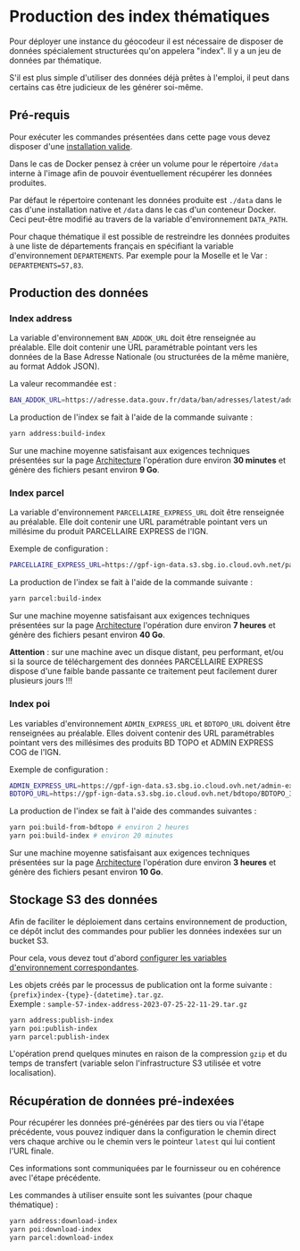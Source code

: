 # Production des index thématiques

Pour déployer une instance du géocodeur il est nécessaire de disposer de données spécialement structurées qu'on appelera "index". Il y a un jeu de données par thématique.

S'il est plus simple d'utiliser des données déjà prêtes à l'emploi, il peut dans certains cas être judicieux de les générer soi-même.

## Pré-requis

Pour exécuter les commandes présentées dans cette page vous devez disposer d'une [installation valide](installation.md).

Dans le cas de Docker pensez à créer un volume pour le répertoire `/data` interne à l'image afin de pouvoir éventuellement récupérer les données produites.

Par défaut le répertoire contenant les données produite est `./data` dans le cas d'une installation native et `/data` dans le cas d'un conteneur Docker. Ceci peut-être modifié au travers de la variable d'environnement `DATA_PATH`.

Pour chaque thématique il est possible de restreindre les données produites à une liste de départements français en spécifiant la variable d'environnement `DEPARTEMENTS`. Par exemple pour la Moselle et le Var : `DEPARTEMENTS=57,83`.

## Production des données

### Index address

La variable d'environnement `BAN_ADDOK_URL` doit être renseignée au préalable. Elle doit contenir une URL paramétrable pointant vers les données de la Base Adresse Nationale (ou structurées de la même manière, au format Addok JSON).

La valeur recommandée est :

```bash
BAN_ADDOK_URL=https://adresse.data.gouv.fr/data/ban/adresses/latest/addok/adresses-addok-{dep}.ndjson.gz
```

La production de l'index se fait à l'aide de la commande suivante :

```bash
yarn address:build-index
```

Sur une machine moyenne satisfaisant aux exigences techniques présentées sur la page [Architecture](architecture.md) l'opération dure environ **30 minutes** et génère des fichiers pesant environ **9 Go**.

### Index parcel

La variable d'environnement `PARCELLAIRE_EXPRESS_URL` doit être renseignée au préalable. Elle doit contenir une URL paramétrable pointant vers un millésime du produit PARCELLAIRE EXPRESS de l'IGN.

Exemple de configuration :

```bash
PARCELLAIRE_EXPRESS_URL=https://gpf-ign-data.s3.sbg.io.cloud.ovh.net/parcellaire-express/PARCELLAIRE_EXPRESS_1-1__SHP_{crs}_{dep}_2023-01-01.7z
```

La production de l'index se fait à l'aide de la commande suivante :

```bash
yarn parcel:build-index
```

Sur une machine moyenne satisfaisant aux exigences techniques présentées sur la page [Architecture](architecture.md) l'opération dure environ **7 heures** et génère des fichiers pesant environ **40 Go**.

**Attention** : sur une machine avec un disque distant, peu performant, et/ou si la source de téléchargement des données PARCELLAIRE EXPRESS dispose d'une faible bande passante ce traitement peut facilement durer plusieurs jours !!!

### Index poi

Les variables d'environnement `ADMIN_EXPRESS_URL` et `BDTOPO_URL` doivent être renseignées au préalable. Elles doivent contenir des URL paramétrables pointant vers des millésimes des produits BD TOPO et ADMIN EXPRESS COG de l'IGN.

Exemple de configuration :

```bash
ADMIN_EXPRESS_URL=https://gpf-ign-data.s3.sbg.io.cloud.ovh.net/admin-express/ADMIN-EXPRESS-COG_3-2__SHP_WGS84G_FRA_2023-05-03.7z
BDTOPO_URL=https://gpf-ign-data.s3.sbg.io.cloud.ovh.net/bdtopo/BDTOPO_3-3_TOUSTHEMES_GPKG_{crs}_{dep}_2023-03-15.7z
```

La production de l'index se fait à l'aide des commandes suivantes :

```bash
yarn poi:build-from-bdtopo # environ 2 heures
yarn poi:build-index # environ 20 minutes
```

Sur une machine moyenne satisfaisant aux exigences techniques présentées sur la page [Architecture](architecture.md) l'opération dure environ **3 heures** et génère des fichiers pesant environ **10 Go**.

## Stockage S3 des données

Afin de faciliter le déploiement dans certains environnement de production, ce dépôt inclut des commandes pour publier les données indexées sur un bucket S3.

Pour cela, vous devez tout d'abord [configurer les variables d'environnement correspondantes](configuration.md).

Les objets créés par le processus de publication ont la forme suivante : `{prefix}index-{type}-{datetime}.tar.gz`.\
Exemple : `sample-57-index-address-2023-07-25-22-11-29.tar.gz`

```bash
yarn address:publish-index
yarn poi:publish-index
yarn parcel:publish-index
```

L'opération prend quelques minutes en raison de la compression `gzip` et du temps de transfert (variable selon l'infrastructure S3 utilisée et votre localisation).

## Récupération de données pré-indexées

Pour récupérer les données pré-générées par des tiers ou via l'étape précédente, vous pouvez indiquer dans la configuration le chemin direct vers chaque archive ou le chemin vers le pointeur `latest` qui lui contient l'URL finale.

Ces informations sont communiquées par le fournisseur ou en cohérence avec l'étape précédente.

Les commandes à utiliser ensuite sont les suivantes (pour chaque thématique) :

```bash
yarn address:download-index
yarn poi:download-index
yarn parcel:download-index
```
